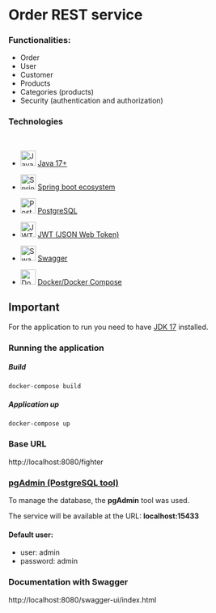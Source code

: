 # Order REST service

### Functionalities:

- Order
- User
- Customer
- Products
- Categories (products)
- Security (authentication and authorization)


### Technologies
<br>

- <img src="https://logospng.org/wp-content/uploads/java.png" width="30" height="30" alt="Java logo">  [Java 17+](https://www.oracle.com/java/technologies/javase/jdk17-archive-downloads.html)

- <img src="https://pbs.twimg.com/profile_images/1235868806079057921/fTL08u_H_400x400.png" width="30" height="30" alt="Spring Boot logo"> [Spring boot ecosystem](https://spring.io/projects/spring-boot/)  
  
- <img src="https://cdn.icon-icons.com/icons2/2415/PNG/512/postgresql_original_wordmark_logo_icon_146392.png"  width="30" height="30" alt="PostgreSQL logo"> [PostgreSQL](https://www.postgresql.org/)

- <img src="https://cdn.worldvectorlogo.com/logos/jwt-3.svg"  width="30" height="30" alt="JWT/JSON Web token logo"> [JWT (JSON Web Token)](https://jwt.io/)

- <img src="https://seeklogo.com/images/S/swagger-logo-A49F73BAF4-seeklogo.com.png"  width="30" height="30" alt="Swagger logo"> [Swagger](https://swagger.io/)

- <img src="https://i.pinimg.com/originals/5c/bb/a7/5cbba74b40ec0c0ce77b3db3ec1a5e05.png" width="30" height="30" alt="Docker logo"> [Docker/Docker Compose](https://www.docker.com/)

## Important

For the application to run you need to have [JDK 17](https://www.oracle.com/java/technologies/javase/jdk17-archive-downloads.html) installed.

### Running the application
##### Build
```
docker-compose build
```
##### Application up
```
docker-compose up
```

### Base URL
http://localhost:8080/fighter

### [pgAdmin (PostgreSQL tool)](https://www.pgadmin.org/)

To manage the database, the **pgAdmin** tool was used.

The service will be available at the URL: **localhost:15433**

#### Default user:

- user: admin
- password: admin


### Documentation with Swagger
http://localhost:8080/swagger-ui/index.html